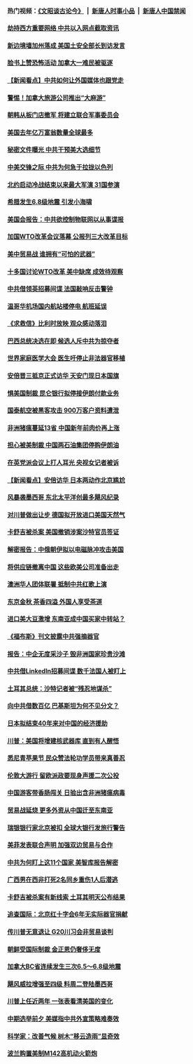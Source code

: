 #### 热门视频：[《文昭谈古论今》](https://github.com/gfw-breaker/wenzhao/blob/master/README.md?t=10271233) &nbsp;|&nbsp; [新唐人时事小品](https://github.com/gfw-breaker/ntdtv-comedy/blob/master/README.md?t=10271233) &nbsp;|&nbsp; [新唐人中国禁闻](https://github.com/gfw-breaker/ntdtv-news/blob/master/README.md?t=10271233)

#### [劫持西方重要网络 中共以入网点截取资讯](../pages/nsc418/n10812177.md?t=10271233) 

#### [新边境墙加州落成 美国土安全部长到访发言](../pages/nsc418/n10811935.md?t=10271233) 

#### [脸书上赞恐怖活动 加拿大一难民被驱逐](../pages/nsc418/n10811860.md?t=10271233) 

#### [【新闻看点】中共如何让外国媒体也跟党走](../pages/nsc418/n10811468.md?t=10271233) 

#### [警惕！加拿大旅游公司推出“大麻游”](../pages/nsc418/n10811741.md?t=10271233) 

#### [朝韩从板门店撤军 将建立联合军事委员会](../pages/nsc418/n10811430.md?t=10271233) 

#### [美国去年亿万富翁数量全球最多](../pages/nsc418/n10811376.md?t=10271233) 

#### [秘密文件曝光 中共干预美大选细节](../pages/nsc418/n10811358.md?t=10271233) 

#### [中美交锋之际 中共为何急于拉拢以色列](../pages/nsc418/n10810861.md?t=10271233) 

#### [北约启动冷战结束以来最大军演 31国参演](../pages/nsc418/n10810640.md?t=10271233) 

#### [希腊发生6.8级地震 引发小海啸](../pages/nsc418/n10810332.md?t=10271233) 

#### [美国会报告：中共欲控制物联网以从事谍报](../pages/nsc418/n10810221.md?t=10271233) 

#### [加国WTO改革会议落幕 公报列三大改革目标](../pages/nsc418/n10809570.md?t=10271233) 

#### [美中贸易战 谁拥有“可怕的武器”](../pages/nsc418/n10807180.md?t=10271233) 

#### [十多国讨论WTO改革 美中缺席 成效待观察](../pages/nsc418/n10808939.md?t=10271233) 

#### [中共借领英招募间谍 法国敲响反击警钟](../pages/nsc418/n10808700.md?t=10271233) 

#### [温哥华机场国内航站楼停电 航班延误](../pages/nsc418/n10808722.md?t=10271233) 

#### [《求救信》比利时放映 观众感动落泪](../pages/nsc418/n10808484.md?t=10271233) 

#### [巴西总统决选在即 候选人斥中共为掠夺者](../pages/nsc418/n10808456.md?t=10271233) 

#### [世界家庭医学大会 医生吁停止非法器官移植](../pages/nsc418/n10807836.md?t=10271233) 

#### [安倍晋三抵京正式访华 天安门现日本国旗](../pages/nsc418/n10808113.md?t=10271233) 

#### [惧美国制裁 昆仑银行拟停接伊朗付款业务](../pages/nsc418/n10807640.md?t=10271233) 

#### [国泰航空被黑客攻击 900万客户资料遭泄](../pages/nsc418/n10807680.md?t=10271233) 

#### [非洲猪瘟蔓延13省 中国新年前肉价再上涨](../pages/nsc418/n10806960.md?t=10271233) 

#### [担心被美制裁 中国两石油集团停购伊朗油](../pages/nsc418/n10806678.md?t=10271233) 

#### [在英党派会议上打人耳光 央视女记者被诉](../pages/nsc418/n10806421.md?t=10271233) 

#### [【新闻看点】安倍访华 日本两动作北京尴尬](../pages/nsc418/n10806319.md?t=10271233) 

#### [风暴袭墨西哥 东北太平洋创最多飓风纪录](../pages/nsc418/n10806296.md?t=10271233) 

#### [对川普做出让步 德国拟开放进口美国天然气](../pages/nsc418/n10804765.md?t=10271233) 

#### [卡舒吉被杀案 美国撤销涉案沙特官员签证](../pages/nsc418/n10805258.md?t=10271233) 

#### [解密报告：中俄朝伊拟以电磁脉冲攻击美国](../pages/nsc418/n10805286.md?t=10271233) 

#### [将供应链撤离中国 这些欧美公司准备出走](../pages/nsc418/n10804489.md?t=10271233) 

#### [澳洲华人团体联署 抵制中共红歌上演](../pages/nsc418/n10804469.md?t=10271233) 

#### [东京金秋 茶香四溢 外国人享受茶道](../pages/nsc418/n10804920.md?t=10271233) 

#### [进口美大豆激增 东南亚成中国买家中转站？](../pages/nsc418/n10803998.md?t=10271233) 

#### [《福布斯》刊文披露中共强摘器官](../pages/nsc418/n10803909.md?t=10271233) 

#### [报告：中企无度采沙子 毁非洲国家珍贵沙滩](../pages/nsc418/n10803626.md?t=10271233) 

#### [中共借LinkedIn招募间谍 数千法国人被盯上](../pages/nsc418/n10803552.md?t=10271233) 

#### [土耳其总统：沙特记者被“残忍地谋杀”](../pages/nsc418/n10803335.md?t=10271233) 

#### [向中共借数百亿 巴基斯坦为何不见分文？](../pages/nsc418/n10801340.md?t=10271233) 

#### [日本拟结束40年来对中国的经济援助](../pages/nsc418/n10801859.md?t=10271233) 

#### [川普：美国将增建核武器库 直到有人醒悟](../pages/nsc418/n10802782.md?t=10271233) 

#### [悉尼青苹果节 民众赞法轮功学员带来真善忍](../pages/nsc418/n10801252.md?t=10271233) 

#### [伦敦大游行 留欧派政要现身声援二次公投](../pages/nsc418/n10801279.md?t=10271233) 

#### [中国游客带香肠闯关 日验出含非洲猪瘟病毒](../pages/nsc418/n10801616.md?t=10271233) 

#### [贸易战延烧 更多外资从中国迁至东南亚](../pages/nsc418/n10801496.md?t=10271233) 

#### [瑞银银行家北京被扣 全球大银行发旅行警告](../pages/nsc418/n10801243.md?t=10271233) 

#### [美菲发表联合声明 加强双边贸易与合作](../pages/nsc418/n10801123.md?t=10271233) 

#### [中共为何盯上这11个国家 美智库报告解密](../pages/nsc418/n10799359.md?t=10271233) 

#### [广西男在西非打死2名同乡重伤1人后潜逃](../pages/nsc418/n10800978.md?t=10271233) 

#### [卡舒吉被杀案有新线索 土耳其明天公布结果](../pages/nsc418/n10800918.md?t=10271233) 

#### [追查国际：北京红十字会6年无实际器官捐献](../pages/nsc418/n10800509.md?t=10271233) 

#### [传川普无意退让 G20川习会非贸易谈判](../pages/nsc418/n10800327.md?t=10271233) 

#### [朝鲜受国际制裁 金正恩仍奢侈无度](../pages/nsc418/n10800155.md?t=10271233) 

#### [加拿大BC省连续发生三次6.5～6.8级地震](../pages/nsc418/n10800398.md?t=10271233) 

#### [飓风威拉增强至四级 料周二登陆墨西哥](../pages/nsc418/n10800177.md?t=10271233) 

#### [川普上任近两年 一张表看清美国的变化](../pages/nsc418/n10799861.md?t=10271233) 

#### [中期选举前夕  美媒指中共外宣策略难奏效](../pages/nsc418/n10799404.md?t=10271233) 

#### [科学家：改善气候 树木“移云造雨”显奇效](../pages/nsc418/n10798122.md?t=10271233) 

#### [波兰购置美制M142高机动火箭炮](../pages/nsc418/n10799142.md?t=10271233) 

